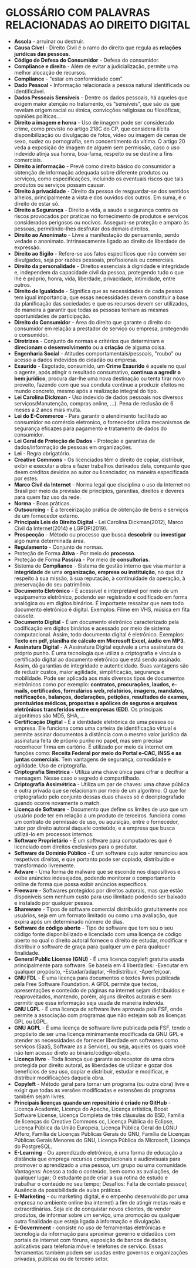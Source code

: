 # GLOSSÁRIO COM PALAVRAS RELACIONADAS AO DIREITO DIGITAL
* **Assola** - arruinar ou destruir.
* **Causa Cível** - Direito Civil é o ramo do direito que regula as **relações jurídicas das pessoas**.
* **Código de Defesa do Consumidor** - Defesa do consumidor.
* **Compliance e direito** - Além de evitar a judicialização, permite uma melhor alocação de recursos.
* **Compliance** - "estar em conformidade com".
* **Dado Pessoal** - Informação relacionada a pessoa natural identificada ou identificável.
* **Dados Pessoais Sensíveis** - Dentre os dados pessoais, há aqueles que exigem maior atenção no tratamento, os “sensíveis”, que são os que revelam origem racial ou étnica, convicções religiosas ou filosóficas, opiniões políticas...
* **Direito a imagem e honra** - Uso de imagem pode ser considerado crime, como previsto no artigo 218C do CP, que considera ilícita disponibilização ou divulgação de fotos, video ou imagem de cenas de sexo, nudez ou pornografia, sem concentimento da vítima. O artigo 20 veda a exposição de imagem de alguem sem permissão, caso o uso indevido atinja sua honra, boa-fama, respeito ou se destine a fins comerciais.
* **Direito a informação** - Prevê como direito básico do consumidor a obtenção de informação adequada sobre diferente produtos ou serviços, como especificações, incluindo os eventuais riscos que tais produtos ou serviços possam causar.
* **Direito à privacidade** - Direito da pessoa de resguardar-se dos sentidos alheios, principalmente a vista e dos ouvidos dos outros. Em suma, é o direito de estar só.
* **Direito a Segurança** - Direito a vida, a saude e segurança contra os riscos provocados por praticas no fornecimento de produtos e serviços considerados perigosos ou nocivos. Assegura-se proteção e amparo às pessoas, permitindo-lhes desfrutar dos demais direitos.
* **Direito ao Anonimato** - Livre a manifestação do pensamento, sendo vedade o anonimato. Intrinsecamente ligado ao direito de liberdade de expressão.
* **Direito ao Sigilo** - Refere-se aos fatos especificos que não convém ser divulgados, seja por razões pessoais, profissionais ou comerciais.
* **Direito da personalidade** - Direitos essenciais à dignidade e integridade e, independem da capacidade civil da pessoa, protegendo tudo o que lhe é próprio, honra, vida, liberdade, privacidade, intimidade, entre outros.
* **Direito de Igualdade** - Significa que as necessidades de cada pessoa tem igual importancia, que essas necessidades devem constituir a base da planificação das sociedades e que os recursos devem ser utilizados, de maneira a garantir que todas as pessoas tenham as mesmas oportunidades de participação.
* **Direito do Consumidor** - Área do direito que garante o direito do consumidor em relação a prestador de serviço ou empresa, protegendo o consumidor.
* **Diretrizes** - Conjunto de normas e critérios que determinam e **direcionam o desenvolvimento** ou a **criação** de alguma coisa.
* **Engenharia Social** - Atitudes comportamentais/pessoais, "roubo" ou acesso a dados indevidos do cidadão ou empresa.
* **Exaurido** - Esgotado, consumido, um **Crime Exaurido** é aquele no qual o agente, após atingir o resultado consumativo, **continua a agredir o bem jurídico**, procura dar-lhe uma nova destinação ou tenta tirar novo proveito, fazendo com que sua conduta continue a produzir efeitos no mundo concreto, mesmo após a realização integral do tipo.
* **Lei Carolina Dickman** -  Uso indevido de dados pessoais nos diversos serviços(Manutenção, compras online, ...). Pena de reclusão de 6 meses a 2 anos mais multa.
* **Lei do E-Commerce** - Para garantir o atendimento facilitado ao consumidor no comércio eletronico, o fornecedor utiliza mecanismos de segurança eficazes para pagamento e tratamento de dados do consumidor.
* **Lei Geral de Proteção de Dados** - Proteção e garantias de dados/informação de pessoas em organizações. 
* **Lei** - Regra obrigatório.
* **Creative Commons** - Os licenciados têm o direito de copiar, distribuir, exibir e executar a obra e fazer trabalhos derivados dela, conquanto que deem créditos devidos ao autor ou licenciador, na maneira especificada por estes.
* **Marco Civil da Internet** - Norma legal que disciplina o uso da Internet no Brasil por meio da previsão de princípios, garantias, direitos e deveres para quem faz uso da rede.
* **Norma** - Boas práticas.
* **Outsourcing** - É a terceirização prática de obtenção de bens e serviços de um fornecedor externo.
* **Principais Leis do Direito Digital** - Lei Carolina Dickman(2012), Marco Civil da Internet(2014) e LGPDP(2019).
* **Prospecção** - Método ou processo que busca **descobrir** ou **investigar** algo numa determinada área.
* **Regulamento** - Conjunto de normas.
* Proteção de Forma  **Ativa** - Por meio do **processo**.
* Proteção de Forma **Passiva** - Por meio de **consultorias**.
* Sistema de **Compliance** - Sistema de gestão interno que visa manter a **integridade** de uma **organização, empresa ou instituição**, no que diz respeito à sua missão, à sua reputação, à continuidade da operação, à preservação do seu patrimônio.
* **Documento Eletrônico** - É acessível e interpretável por meio de um equipamento eletrônico, podendo ser registrado e codificado em forma analógica ou em dígitos binários. É importante ressaltar que nem todo documento eletrônico é digital. Exemplos: Filme em VHS, música em fita cassete.
* **Documento Digital** - É um documento eletrônico caracterizado pela codificação em dígitos binários e acessado por meio de sistema computacional. Assim, todo documento digital é eletrônico. Exemplos: **Texto em pdf, planilha de cálculo em Microsoft Excel, áudio em MP3**.
* **Assinatura Digital** - A Assinatura Digital equivale a uma assinatura de próprio punho. É uma tecnologia que utiliza a criptografia e vincula o certificado digital ao documento eletrônico que está sendo assinado. Assim, dá garantias de integridade e autenticidade. Suas vantagens são de reduzir custos, maior agilidade, simplificação, segurança e mobilidade. Pode ser aplicada aos mais diversos tipos de documentos eletrônicos como por exemplo: **contratos, procurações, laudos, e-mails, certificados, formulários web, relatórios, imagens, mandatos, notificações, balanços, declarações, petições, resultados de exames, prontuários médicos, propostas e apólices de seguros e arquivos eletrônicos transferidos entre empresas (EDI)**. Os principais algoritimos são MD5, SHA, ...
* **Certificação Digital** - É a identidade eletrônica de uma pessoa ou empresa. Ele funciona como uma carteira de identificação virtual e permite assinar documentos à distância com o mesmo valor jurídico da assinatura feita de próprio punho no papel, mas sem precisar reconhecer firma em cartório. É utilizado por meio da internet em funções como: **Receita Federal por meio do Portal e-CAC, INSS e as juntas comerciais**. Tem vantagens de segurança, comodidade e agilidade. Uso de criptografia.
* **Criptografia Simétrica** -  Utiliza uma chave única para cifrar e decifrar a mensagem. Nesse caso o segredo é compartilhado.
* **Criptografia Assimétrica** - Utiliza um par de chaves: uma chave pública e outra privada que se relacionam por meio de um algoritmo.  O que for criptografado pelo conjunto dessas duas chaves só é decriptografado quando ocorre novamente o match.
* **Licença de Software** - Documento que define os limites de uso que um usuário pode ter em relação a um produto de terceiros. funciona como um contrato de permissão de uso, ou aquisição, entre o fornecedor, tutor por direito autoral daquele conteúdo, e a empresa que busca utilizá-lo em processos internos.
* **Software Proprietário** - É um software para computadores que é licenciado com direitos exclusivos para o produtor.
* **Software de Domínio Público** - É um software cujo autor renunciou aos respetivos direitos, e que portanto pode ser copiado, distribuído e transformado livremente.
* **Adware** - Uma forma de malware que se esconde nos dispositivos e exibe anúncios indesejados, podendo monitorar o comportamento online de forma que possa exibir anúncios específicos.
* **Freeware** - Softwares protegidos por direitos autorais, mas que estão disponíveis sem nenhum custo para uso ilimitado podendo ser baixado e instalado por qualquer pessoa.
* **Shareware** - Tipos de software comercial distribuído gratuitamente aos usuários, seja em um formato limitado ou como uma avaliação, que expira após um determinado número de dias. 
* **Software de código aberto** -  Tipo de software que tem seu o seu código fonte disponibilizado e licenciado com uma licença de código aberto no qual o direito autoral fornece o direito de estudar, modificar e distribuir o software de graça para qualquer um e para qualquer finalidade.
* **General Public License (GNU)** - É uma licença copyleft gratuita usada principalmente para software. Se baseia em 4 liberdades: -Executar em qualquer propósito, -Estudar/adaptar, -Redistribuir, -Aperfeiçoar. 
* **GNU FDL** - É uma licença para documentos e textos livres publicada pela Free Software Foundation. A GFDL permite que textos, apresentações e conteúdo de páginas na internet sejam distribuídos e reaproveitados, mantendo, porém, alguns direitos autorais e sem permitir que essa informação seja usada de maneira indevida.
* **GNU LGPL** - É uma licença de software livre aprovada pela FSF, onde permite a associação com programas que não estejam sob as licenças GPL ou LGPL.
* **GNU AGPL** - É uma licença de software livre publicada pela FSF, tendo o propósito de ser uma licença minimamente modificada da GNU GPL e atender as necessidades de fornecer liberdade em softwares como serviços (SaaS, Software as a Service), ou seja, aqueles os quais você não tem acesso direto ao binário/código-objeto.
* **Licença livre** - Toda licença que garante ao receptor de uma obra protegida por direito autoral, as liberdades de utilizar e gozar dos benefícios de seu uso, copiar e distribuir, estudar e modificar, e distribuir modificações daquela obra.
* **Copyleft** - Método geral para tornar um programa (ou outra obra) livre e exigir que todas as versões modificadas e extensões do programa também sejam livres.
* **Principais licenças quando um repositório é criado no GitHub** - Licença Academic, Licença do Apache, Licença artística, Boost Software License, Licença Completa de três cláusulas do BSD, Família de licenças do Creative Commons	cc, Licença Pública do Eclipse, Licença Pública da União Europeia, Licença Pública Geral do LGNU Affero, Família de Licenças Públicas Gerais do GNU, Família de Licenças Públicas Gerais Menores do GNU, Licença Pública da Microsoft, Licença do PostgreSQL.
* **E-Learning** -  Ou aprendizado eletrônico, é uma forma de educação a distância que emprega recursos computacionais e audiovisuais para promover o aprendizado a uma pessoa, um grupo ou uma comunidade. Vantagens: Acesso a todo o conteúdo, bem como as avaliações, de qualquer lugar; O estudante pode criar a sua rotina de estudo e trabalhar o conteúdo no seu tempo; Desafios: Falta de contato pessoal; Ausência da possibilidade de aulas práticas.
* **E-Marketing** - ou marketing digital, é o empenho desenvolvido por uma empresa no ambiente online (na internet) a fim de atingir metas reais e extraordinárias. Seja ele de conquistar novos clientes, de vender produtos, de informar sobre um serviço, uma promoção ou qualquer outra finalidade que esteja ligada à informação e divulgação.
* **E-Government** - consiste no uso de ferramentas eletrônicas e tecnologia da informação para aproximar governo e cidadãos com portais de internet com fóruns, exposição de bancos de dados, aplicativos para telefonia móvel e telefones de serviço. Essas ferramentas também podem ser usadas entre governos e organizações privadas, públicas ou de terceiro setor.
